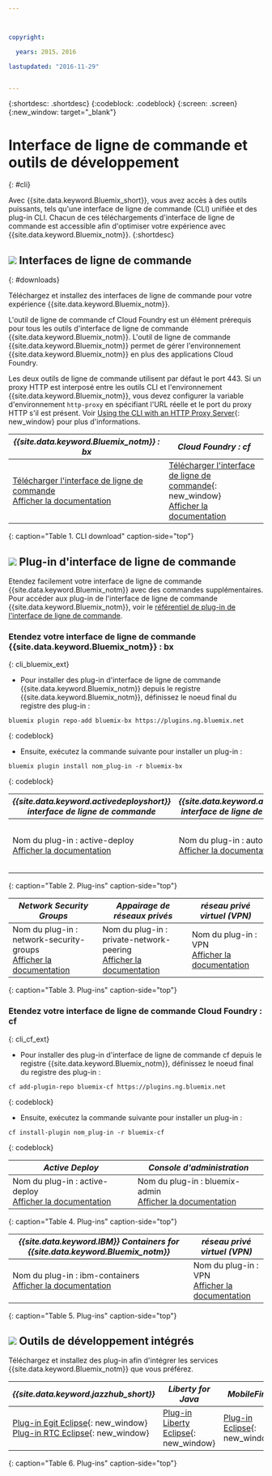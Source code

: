 ```yaml
---



copyright:

  years: 2015，2016

lastupdated: "2016-11-29"


---
```


{:shortdesc: .shortdesc}
{:codeblock: .codeblock}
{:screen: .screen}
{:new_window: target="_blank"}

# Interface de ligne de commande et outils de développement
{: #cli}

Avec {{site.data.keyword.Bluemix_short}}, vous avez accès à des outils puissants, tels qu'une interface de ligne de commande (CLI) unifiée et des plug-in CLI. Chacun de ces téléchargements d'interface de ligne de commande est accessible afin d'optimiser votre expérience avec {{site.data.keyword.Bluemix_notm}}.
{:shortdesc}

## ![](./images/CLI.svg) Interfaces de ligne de commande
{: #downloads}

Téléchargez et installez des interfaces de ligne de commande pour votre expérience
{{site.data.keyword.Bluemix_notm}}.

L'outil de ligne de commande cf Cloud Foundry est un élément prérequis pour tous les outils d'interface de ligne de commande
{{site.data.keyword.Bluemix_notm}}. L'outil de ligne de commande
{{site.data.keyword.Bluemix_notm}} permet de gérer l'environnement {{site.data.keyword.Bluemix_notm}} en plus des applications Cloud
Foundry.

Les deux outils de ligne de commande utilisent par défaut le port 443. Si un proxy HTTP est interposé entre les outils CLI et l'environnement
{{site.data.keyword.Bluemix_notm}}, vous devez configurer la variable d'environnement `http-proxy` en spécifiant l'URL
réelle et le port du proxy HTTP s'il est présent. Voir [Using the CLI with an HTTP Proxy
Server](http://docs.cloudfoundry.org/cf-cli/http-proxy.html){: new_window} pour plus d'informations.


| *{{site.data.keyword.Bluemix_notm}} : bx* | *Cloud Foundry : cf* |
|---------------------|---------------|
| [Télécharger l'interface de ligne de commande](http://clis.ng.bluemix.net/) <br> [Afficher la documentation](/docs/cli/reference/bluemix_cli/index.html)|  [Télécharger l'interface de ligne de commande](https://github.com/cloudfoundry/cli/releases){: new_window}  <br> [Afficher la documentation](/docs/cli/reference/cfcommands/index.html) |
{: caption="Table 1. CLI download" caption-side="top"}


## ![](./images/CLI_Plugin.svg) Plug-in d'interface de ligne de commande

Etendez facilement votre interface de ligne de commande {{site.data.keyword.Bluemix_notm}} avec des commandes supplémentaires. Pour accéder
aux plug-in de l'interface de ligne de commande {{site.data.keyword.Bluemix_notm}}, voir le
[référentiel de plug-in de l'interface de ligne de commande](https://plugins.ng.bluemix.net/).

### Etendez votre interface de ligne de commande {{site.data.keyword.Bluemix_notm}} : bx
{: cli_bluemix_ext}

* Pour installer des plug-in d'interface de ligne de commande {{site.data.keyword.Bluemix_notm}} depuis le registre {{site.data.keyword.Bluemix_notm}}, définissez le noeud
final du registre des plug-in :

```
bluemix plugin repo-add bluemix-bx https://plugins.ng.bluemix.net
```
{: codeblock}

* Ensuite, exécutez la commande suivante pour installer un plug-in :

```
bluemix plugin install nom_plug-in -r bluemix-bx
```
{: codeblock}


| *{{site.data.keyword.activedeployshort}} interface de ligne de commande* | *{{site.data.keyword.autoscaling}} interface de ligne de commande* | *IBM Containers*  |
|-----|-----|-----|
| Nom du plug-in : active-deploy <br> [Afficher la documentation](/docs/services/ActiveDeploy/cli.html#cli) | Nom du plug-in : auto-scaling <br> [Afficher la documentation](/docs/cli/plugins/auto-scaling/index.html) |  Nom du plug-in : IBM-Containers  <br> [Afficher la documentation](/docs/cli/plugins/containers/index.html) |
{: caption="Table 2. Plug-ins" caption-side="top"}

| *Network Security Groups* |  *Appairage de réseaux privés* | *réseau privé virtuel (VPN)*  |  
|-----|-----|-----|
| Nom du plug-in : network-security-groups <br> [Afficher la documentation](/docs/cli/plugins/networksecuritygroups/index.html) | Nom du plug-in : private-network-peering  <br> [Afficher la documentation](/docs/cli/plugins/pnp/index.html) |Nom du plug-in : VPN  <br> [Afficher la documentation](/docs/cli/plugins/bx_vpn/index.html) |
{: caption="Table 3. Plug-ins" caption-side="top"}

### Etendez votre interface de ligne de commande Cloud Foundry : cf
{: cli_cf_ext}

* Pour installer des plug-in d'interface de ligne de commande cf depuis le registre {{site.data.keyword.Bluemix_notm}}, définissez le noeud
final du registre des
plug-in :

```
cf add-plugin-repo bluemix-cf https://plugins.ng.bluemix.net
```
{: codeblock}

* Ensuite, exécutez la commande suivante pour installer un plug-in :

```
cf install-plugin nom_plug-in -r bluemix-cf
```
{: codeblock}


| *Active Deploy* | *Console d'administration* |
|-----------------|-----------------|
| Nom du plug-in : active-deploy <br>  [Afficher la documentation](/docs/services/ActiveDeploy/cli.html#cli) |  Nom du plug-in : bluemix-admin <br> [Afficher la documentation](/docs/cli/plugins/bluemix_admin/index.html) |
{: caption="Table 4. Plug-ins" caption-side="top"}


| *{{site.data.keyword.IBM}} Containers for {{site.data.keyword.Bluemix_notm}}* | *réseau privé virtuel (VPN)* |
|-----------------|-----------------|
| Nom du plug-in : ibm-containers <br> [Afficher la documentation](https://www.{DomainName}/docs/containers/container_cli_cfic.html#container_cli_cfic) | Nom du plug-in : VPN <br> [Afficher la documentation](/docs/cli/plugins/vpn/index.html) |
{: caption="Table 5. Plug-ins" caption-side="top"}


## ![](./images/Integrated_Dev_Tools.svg) Outils de développement intégrés

Téléchargez et installez des plug-in afin d'intégrer les services {{site.data.keyword.Bluemix_notm}} que
vous préférez.

| *{{site.data.keyword.jazzhub_short}}* | *Liberty for Java* | *MobileFirst* | *{{site.data.keyword.rules_short}}* |
|-------------|----------|----------|----------|
| [Plug-in Egit Eclipse](https://hub.jazz.net/docs/reference/gitclient/#eclipse_using_egit){: new_window} <br> [Plug-in RTC Eclipse](https://hub.jazz.net/docs/reference/gitclient/#eclipse_using_rtc){: new_window} | [Plug-in Liberty Eclipse](https://developer.ibm.com/wasdev/downloads/liberty-profile-using-eclipse/){: new_window} | [Plug-in Eclipse](https://marketplace.eclipse.org/content/ibm-mobilefirst-platform-studio){: new_window} | [Plug-in Rules Designer Eclipse](/docs/services/rules/index.html#rulov002) |
{: caption="Table 6. Plug-ins" caption-side="top"}
